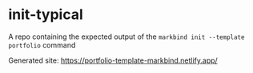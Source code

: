 # init-typical
A repo containing the expected output of the `markbind init --template portfolio` command

Generated site: https://portfolio-template-markbind.netlify.app/